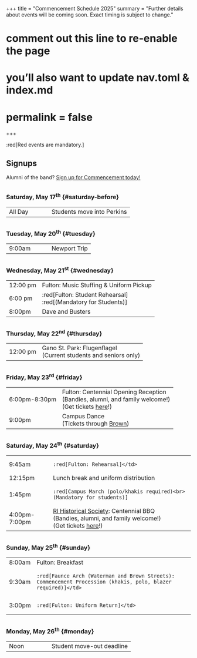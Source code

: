 +++
title = "Commencement Schedule 2025"
summary = "Further details about events will be coming soon. Exact timing is subject to change."
# comment out this line to re-enable the page
# you’ll also want to update nav.toml & index.md
# permalink = false
+++

:red[Red events are mandatory.]

<style>
td > p { margin-bottom: 0.5rem }
td > p:last-child { margin: 0 }
tr:last-child td { border-bottom: none }
h3 { margin-top: 2rem }
</style>

## Signups

Alumni of the band? [Sign up for Commencement today!](https://docs.google.com/forms/d/e/1FAIpQLSdwspEwElnmbKWGXEyztk91nl_WUk1uwcZzY5iSJvOM5nrJOg/viewform)

### Saturday, May 17<sup>th</sup> {#saturday-before}

<table class="table">
<tr>
  <td style="width: 100px">All Day</td>
  <td>Students move into Perkins</td>
</tr>
</table>

### Tuesday, May 20<sup>th</sup> {#tuesday}

<table class="table">
<tr>
  <td style="width: 100px">9:00am</td>
  <td>Newport Trip</td>
</tr>
</table>

### Wednesday, May 21<sup>st</sup> {#wednesday}

<table class="table">
<tr>
  <td>12:00 pm</td>
  <td>Fulton: Music Stuffing & Uniform Pickup</td>
</tr>
<tr>
  <td>6:00 pm</td>
  <td>
  
  :red[Fulton: Student Rehearsal]<br>:red[(Mandatory for Students)]</td>
</tr>
<tr>
  <td>8:00pm</td>
  <td>Dave and Busters</td>
</tr>
</table>

### Thursday, May 22<sup>nd</sup> {#thursday}

<table class="table">
<tr>
  <td>12:00 pm</td>
  <td>Gano St. Park: Flugenflagel<br>(Current students and seniors only)</td>
</tr>
</table>

### Friday, May 23<sup>rd</sup> {#friday}

<table class="table">
<tr>
  <td>6:00pm-8:30pm</td>
  <td>Fulton: Centennial Opening Reception<br>(Bandies, alumni, and family welcome!)<br>(Get tickets <a href="https://www.eventbrite.com/e/brown-band-centennial-opening-reception-tickets-1312058465189?aff=oddtdtcreator">here</a>!)</td>
</tr>
<tr> 
  <td>9:00pm</td> 
  <td>Campus Dance<br>(Tickets through <a href="https://alumni-friends.brown.edu/events/campus-dance">Brown</a>)</td>
</tr> 
</table>

### Saturday, May 24<sup>th</sup> {#saturday}

<table class="table">
<tr>
  <td>9:45am</td>
  <td>
  
    :red[Fulton: Rehearsal]</td>
</tr>
<tr>
  <td>12:15pm</td>
  <td>Lunch break and uniform distribution</td>
</tr>
<tr>
  <td>1:45pm</td>
  <td>
  
    :red[Campus March (polo/khakis required)<br>(Mandatory for students)]
  
  </td>
</tr>
<tr>
  <td>4:00pm-7:00pm</td>
  <td> <a href="https://maps.app.goo.gl/KS6nGGbuhoGzJ39e8">RI Historical Society</a>: Centennial BBQ<br>(Bandies, alumni, and family welcome!)<br>(Get tickets <a href="https://www.eventbrite.com/e/brown-band-centennial-barbecue-tickets-1350550947239?aff=oddtdtcreator">here</a>!)</td>
</tr>
</table>

### Sunday, May 25<sup>th</sup> {#sunday}

<table class="table">
<tr>
  <td>8:00am</td>
  <td>Fulton: Breakfast</td>
</tr>
<tr>
  <td>9:30am</td>
  <td>
  
    :red[Faunce Arch (Waterman and Brown Streets): Commencement Procession (khakis, polo, blazer required)]</td>
</tr>
<tr>
  <td>3:00pm</td>
  <td>
  
    :red[Fulton: Uniform Return]</td>
</tr>
</table>

### Monday, May 26<sup>th</sup> {#monday}

<table class="table">
<tr>
  <td style="width: 100px">Noon</td>
  <td>Student move-out deadline</td>
</tr>
</table>

